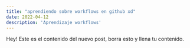 ```yaml
---
title: "aprendiendo sobre workflows en github xd"
date: 2022-04-12
description: 'Aprendizaje workflows'
---
```


Hey! Este es el contenido del nuevo post, borra esto y llena tu contenido.
